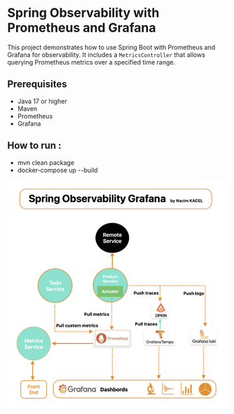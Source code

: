 # Spring Observability with Prometheus and Grafana

This project demonstrates how to use Spring Boot with Prometheus and Grafana for observability. It includes a `MetricsController` that allows querying Prometheus metrics over a specified time range.

## Prerequisites

- Java 17 or higher
- Maven
- Prometheus
- Grafana

## How to run :
- mvn clean package
- docker-compose up --build


![Architecture](observability_architecture.png)